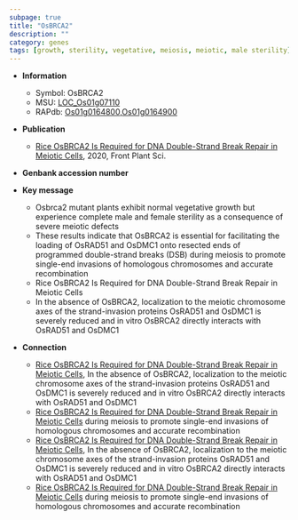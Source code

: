 ```yaml
---
subpage: true
title: "OsBRCA2"
description: ""
category: genes
tags: [growth, sterility, vegetative, meiosis, meiotic, male sterility]
---
```


* **Information**  
    + Symbol: OsBRCA2  
    + MSU: [LOC_Os01g07110](http://rice.plantbiology.msu.edu/cgi-bin/ORF_infopage.cgi?orf=LOC_Os01g07110)  
    + RAPdb: [Os01g0164800](http://rapdb.dna.affrc.go.jp/viewer/gbrowse_details/irgsp1?name=Os01g0164800),[Os01g0164900](http://rapdb.dna.affrc.go.jp/viewer/gbrowse_details/irgsp1?name=Os01g0164900)  

* **Publication**  
    + [Rice OsBRCA2 Is Required for DNA Double-Strand Break Repair in Meiotic Cells](http://www.ncbi.nlm.nih.gov/pubmed?term=Rice+OsBRCA2+Is+Required+for+DNA+Double-Strand+Break+Repair+in+Meiotic+Cells%5BTitle%5D), 2020, Front Plant Sci.

* **Genbank accession number**  

* **Key message**  
    + Osbrca2 mutant plants exhibit normal vegetative growth but experience complete male and female sterility as a consequence of severe meiotic defects
    + These results indicate that OsBRCA2 is essential for facilitating the loading of OsRAD51 and OsDMC1 onto resected ends of programmed double-strand breaks (DSB) during meiosis to promote single-end invasions of homologous chromosomes and accurate recombination
    + Rice OsBRCA2 Is Required for DNA Double-Strand Break Repair in Meiotic Cells
    + In the absence of OsBRCA2, localization to the meiotic chromosome axes of the strand-invasion proteins OsRAD51 and OsDMC1 is severely reduced and in vitro OsBRCA2 directly interacts with OsRAD51 and OsDMC1

* **Connection**  
    + [Rice OsBRCA2 Is Required for DNA Double-Strand Break Repair in Meiotic Cells](http://www.ncbi.nlm.nih.gov/pubmed?term=Rice+OsBRCA2+Is+Required+for+DNA+Double-Strand+Break+Repair+in+Meiotic+Cells%5BTitle%5D),  In the absence of OsBRCA2, localization to the meiotic chromosome axes of the strand-invasion proteins OsRAD51 and OsDMC1 is severely reduced and in vitro OsBRCA2 directly interacts with OsRAD51 and OsDMC1
    + [Rice OsBRCA2 Is Required for DNA Double-Strand Break Repair in Meiotic Cells](DSB) during meiosis to promote single-end invasions of homologous chromosomes and accurate recombination
    + [Rice OsBRCA2 Is Required for DNA Double-Strand Break Repair in Meiotic Cells](http://www.ncbi.nlm.nih.gov/pubmed?term=Rice+OsBRCA2+Is+Required+for+DNA+Double-Strand+Break+Repair+in+Meiotic+Cells%5BTitle%5D),  In the absence of OsBRCA2, localization to the meiotic chromosome axes of the strand-invasion proteins OsRAD51 and OsDMC1 is severely reduced and in vitro OsBRCA2 directly interacts with OsRAD51 and OsDMC1
    + [Rice OsBRCA2 Is Required for DNA Double-Strand Break Repair in Meiotic Cells](DSB) during meiosis to promote single-end invasions of homologous chromosomes and accurate recombination



